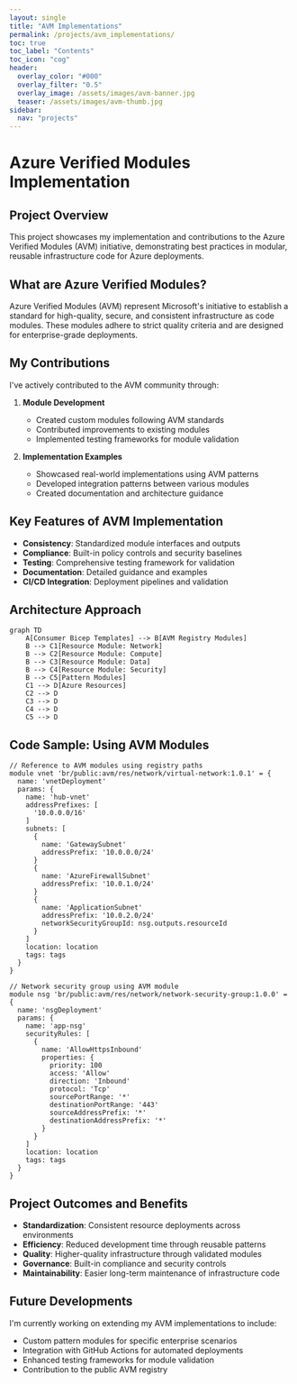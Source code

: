 ```yaml
---
layout: single
title: "AVM Implementations"
permalink: /projects/avm_implementations/
toc: true
toc_label: "Contents"
toc_icon: "cog"
header:
  overlay_color: "#000"
  overlay_filter: "0.5"
  overlay_image: /assets/images/avm-banner.jpg
  teaser: /assets/images/avm-thumb.jpg
sidebar:
  nav: "projects"
---
```


# Azure Verified Modules Implementation

## Project Overview
This project showcases my implementation and contributions to the Azure Verified Modules (AVM) initiative, demonstrating best practices in modular, reusable infrastructure code for Azure deployments.

## What are Azure Verified Modules?
Azure Verified Modules (AVM) represent Microsoft's initiative to establish a standard for high-quality, secure, and consistent infrastructure as code modules. These modules adhere to strict quality criteria and are designed for enterprise-grade deployments.

## My Contributions
I've actively contributed to the AVM community through:

1. **Module Development**
   - Created custom modules following AVM standards
   - Contributed improvements to existing modules
   - Implemented testing frameworks for module validation

2. **Implementation Examples**
   - Showcased real-world implementations using AVM patterns
   - Developed integration patterns between various modules
   - Created documentation and architecture guidance

## Key Features of AVM Implementation
- **Consistency**: Standardized module interfaces and outputs
- **Compliance**: Built-in policy controls and security baselines
- **Testing**: Comprehensive testing framework for validation
- **Documentation**: Detailed guidance and examples
- **CI/CD Integration**: Deployment pipelines and validation

## Architecture Approach
```mermaid
graph TD
    A[Consumer Bicep Templates] --> B[AVM Registry Modules]
    B --> C1[Resource Module: Network]
    B --> C2[Resource Module: Compute]
    B --> C3[Resource Module: Data]
    B --> C4[Resource Module: Security]
    B --> C5[Pattern Modules]
    C1 --> D[Azure Resources]
    C2 --> D
    C3 --> D
    C4 --> D
    C5 --> D
```

## Code Sample: Using AVM Modules

```bicep
// Reference to AVM modules using registry paths
module vnet 'br/public:avm/res/network/virtual-network:1.0.1' = {
  name: 'vnetDeployment'
  params: {
    name: 'hub-vnet'
    addressPrefixes: [
      '10.0.0.0/16'
    ]
    subnets: [
      {
        name: 'GatewaySubnet'
        addressPrefix: '10.0.0.0/24'
      }
      {
        name: 'AzureFirewallSubnet'
        addressPrefix: '10.0.1.0/24'
      }
      {
        name: 'ApplicationSubnet'
        addressPrefix: '10.0.2.0/24'
        networkSecurityGroupId: nsg.outputs.resourceId
      }
    ]
    location: location
    tags: tags
  }
}

// Network security group using AVM module
module nsg 'br/public:avm/res/network/network-security-group:1.0.0' = {
  name: 'nsgDeployment'
  params: {
    name: 'app-nsg'
    securityRules: [
      {
        name: 'AllowHttpsInbound'
        properties: {
          priority: 100
          access: 'Allow'
          direction: 'Inbound'
          protocol: 'Tcp'
          sourcePortRange: '*'
          destinationPortRange: '443'
          sourceAddressPrefix: '*'
          destinationAddressPrefix: '*'
        }
      }
    ]
    location: location
    tags: tags
  }
}
```

## Project Outcomes and Benefits
- **Standardization**: Consistent resource deployments across environments
- **Efficiency**: Reduced development time through reusable patterns
- **Quality**: Higher-quality infrastructure through validated modules
- **Governance**: Built-in compliance and security controls
- **Maintainability**: Easier long-term maintenance of infrastructure code

## Future Developments
I'm currently working on extending my AVM implementations to include:
- Custom pattern modules for specific enterprise scenarios
- Integration with GitHub Actions for automated deployments
- Enhanced testing frameworks for module validation
- Contribution to the public AVM registry
